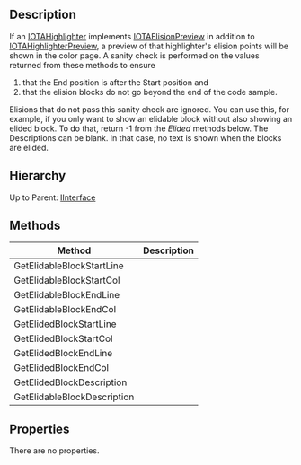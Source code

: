 ## Description
If an [IOTAHighlighter](IOTAHighlighter) implements [IOTAElisionPreview](IOTAElisionPreview) in addition to [IOTAHighlighterPreview](IOTAHighlighterPreview), a preview of that highlighter's elision points will be shown in the color page. A sanity check is performed on the values returned from these methods to ensure 

1) that the End position is after the Start position and 
2) that the elision blocks do not go beyond the end of the code sample.  

Elisions that do not pass this sanity check are ignored.  You can use this, for example, if you only want to show an elidable block without also showing an elided block.  To do that, return -1 from the *Elided* methods below. The Descriptions can be blank.  In that case, no text is shown when the blocks are elided.

## Hierarchy
Up to Parent: [IInterface](IInterface)

## Methods
| Method | Description |
| ------------- | ------------- |
| GetElidableBlockStartLine |  |
| GetElidableBlockStartCol |  |
| GetElidableBlockEndLine |  |
| GetElidableBlockEndCol |  |
| GetElidedBlockStartLine |  |
| GetElidedBlockStartCol |  |
| GetElidedBlockEndLine |  |
| GetElidedBlockEndCol |  |
| GetElidedBlockDescription |  |
| GetElidableBlockDescription |  |

## Properties
There are no properties.